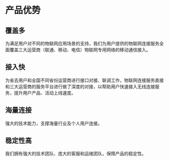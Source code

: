 # 产品优势
## 覆盖多
为满足用户对不同的物联网应用场景的支持，我们为用户提供的物联网连接服务全面覆盖三大运营商（联通、移动、电信）物联网专用网络的移动通信接入。
## 接入快
为省去用户和全国不同省份运营商进行接口对接、联调工作，物联网连接服务直接和三大运营商的服务平台进行做了深度的对接，以帮助用户快速接入无线连接服务，提升用户产品、活动上线速度。
## 海量连接
强大的技术能力，支撑海量行业及个人用户连接。
## 稳定性高
我们拥有强大的技术团队、庞大的客服和运维团队，保障产品的稳定性。
